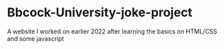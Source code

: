 # Bbcock-University-joke-project
A website I worked on earlier 2022 after learning the basics on HTML/CSS and some javascript
